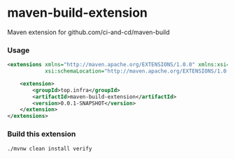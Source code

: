 # maven-build-extension
Maven extension for github.com/ci-and-cd/maven-build

### Usage

```xml
<extensions xmlns="http://maven.apache.org/EXTENSIONS/1.0.0" xmlns:xsi="http://www.w3.org/2001/XMLSchema-instance"
            xsi:schemaLocation="http://maven.apache.org/EXTENSIONS/1.0.0 http://maven.apache.org/xsd/core-extensions-1.0.0.xsd">

    <extension>
        <groupId>top.infra</groupId>
        <artifactId>maven-build-extension</artifactId>
        <version>0.0.1-SNAPSHOT</version>
    </extension>
</extensions>
```


### Build this extension

```bash
./mvnw clean install verify
```
